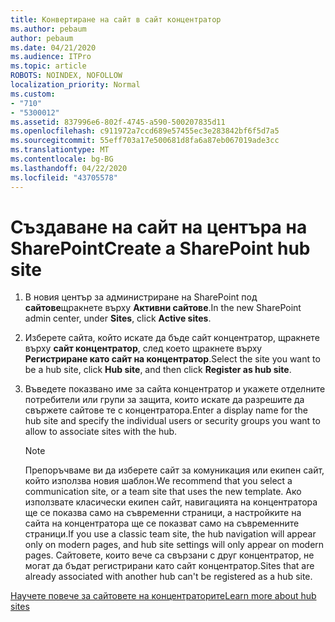```yaml
---
title: Конвертиране на сайт в сайт концентратор
ms.author: pebaum
author: pebaum
ms.date: 04/21/2020
ms.audience: ITPro
ms.topic: article
ROBOTS: NOINDEX, NOFOLLOW
localization_priority: Normal
ms.custom:
- "710"
- "5300012"
ms.assetid: 837996e6-802f-4745-a590-500207835d11
ms.openlocfilehash: c911972a7ccd689e57455ec3e283842bf6f5d7a5
ms.sourcegitcommit: 55eff703a17e500681d8fa6a87eb067019ade3cc
ms.translationtype: MT
ms.contentlocale: bg-BG
ms.lasthandoff: 04/22/2020
ms.locfileid: "43705578"
---
```

# <a name="create-a-sharepoint-hub-site"></a><span data-ttu-id="c5d3f-102">Създаване на сайт на центъра на SharePoint</span><span class="sxs-lookup"><span data-stu-id="c5d3f-102">Create a SharePoint hub site</span></span>

1. <span data-ttu-id="c5d3f-103">В новия център за администриране на SharePoint под **сайтове**щракнете върху **Активни сайтове**.</span><span class="sxs-lookup"><span data-stu-id="c5d3f-103">In the new SharePoint admin center, under **Sites**, click **Active sites**.</span></span>

2. <span data-ttu-id="c5d3f-104">Изберете сайта, който искате да бъде сайт концентратор, щракнете върху **сайт концентратор**, след което щракнете върху **Регистриране като сайт на концентратор**.</span><span class="sxs-lookup"><span data-stu-id="c5d3f-104">Select the site you want to be a hub site, click **Hub site**, and then click **Register as hub site**.</span></span>

3. <span data-ttu-id="c5d3f-105">Въведете показвано име за сайта концентратор и укажете отделните потребители или групи за защита, които искате да разрешите да свържете сайтове те с концентратора.</span><span class="sxs-lookup"><span data-stu-id="c5d3f-105">Enter a display name for the hub site and specify the individual users or security groups you want to allow to associate sites with the hub.</span></span>

    > [!NOTE]
    >  <span data-ttu-id="c5d3f-106">Препоръчваме ви да изберете сайт за комуникация или екипен сайт, който използва новия шаблон.</span><span class="sxs-lookup"><span data-stu-id="c5d3f-106">We recommend that you select a communication site, or a team site that uses the new template.</span></span> <span data-ttu-id="c5d3f-107">Ако използвате класически екипен сайт, навигацията на концентратора ще се показва само на съвременни страници, а настройките на сайта на концентратора ще се показват само на съвременните страници.</span><span class="sxs-lookup"><span data-stu-id="c5d3f-107">If you use a classic team site, the hub navigation will appear only on modern pages, and hub site settings will only appear on modern pages.</span></span> <span data-ttu-id="c5d3f-108">Сайтовете, които вече са свързани с друг концентратор, не могат да бъдат регистрирани като сайт концентратор.</span><span class="sxs-lookup"><span data-stu-id="c5d3f-108">Sites that are already associated with another hub can't be registered as a hub site.</span></span>
  
[<span data-ttu-id="c5d3f-109">Научете повече за сайтовете на концентраторите</span><span class="sxs-lookup"><span data-stu-id="c5d3f-109">Learn more about hub sites</span></span>](https://go.microsoft.com/fwlink/?linkid=869149)
  